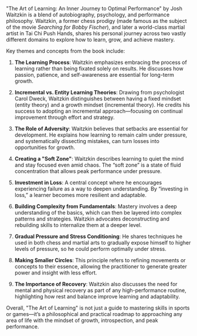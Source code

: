 "The Art of Learning: An Inner Journey to Optimal Performance" by Josh Waitzkin is a blend of autobiography, psychology, and performance philosophy. Waitzkin, a former chess prodigy (made famous as the subject of the movie *Searching for Bobby Fischer*), and later a world-class martial artist in Tai Chi Push Hands, shares his personal journey across two vastly different domains to explore how to learn, grow, and achieve mastery.

Key themes and concepts from the book include:

1. **The Learning Process**: Waitzkin emphasizes embracing the process of learning rather than being fixated solely on results. He discusses how passion, patience, and self-awareness are essential for long-term growth.

2. **Incremental vs. Entity Learning Theories**: Drawing from psychologist Carol Dweck, Waitzkin distinguishes between having a fixed mindset (entity theory) and a growth mindset (incremental theory). He credits his success to adopting an incremental approach—focusing on continual improvement through effort and strategy.

3. **The Role of Adversity**: Waitzkin believes that setbacks are essential for development. He explains how learning to remain calm under pressure, and systematically dissecting mistakes, can turn losses into opportunities for growth.

4. **Creating a "Soft Zone"**: Waitzkin describes learning to quiet the mind and stay focused even amid chaos. The “soft zone” is a state of fluid concentration that allows peak performance under pressure.

5. **Investment in Loss**: A central concept where he encourages experiencing failure as a way to deepen understanding. By “investing in loss,” a learner becomes more resilient and adaptable.

6. **Building Complexity from Fundamentals**: Mastery involves a deep understanding of the basics, which can then be layered into complex patterns and strategies. Waitzkin advocates deconstructing and rebuilding skills to internalize them at a deeper level.

7. **Gradual Pressure and Stress Conditioning**: He shares techniques he used in both chess and martial arts to gradually expose himself to higher levels of pressure, so he could perform optimally under stress.

8. **Making Smaller Circles**: This principle refers to refining movements or concepts to their essence, allowing the practitioner to generate greater power and insight with less effort.

9. **The Importance of Recovery**: Waitzkin also discusses the need for mental and physical recovery as part of any high-performance routine, highlighting how rest and balance improve learning and adaptability.

Overall, "The Art of Learning" is not just a guide to mastering skills in sports or games—it’s a philosophical and practical roadmap to approaching any area of life with the mindset of growth, introspection, and peak performance.